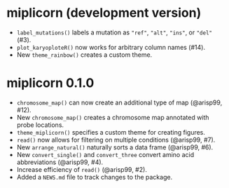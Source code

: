 # miplicorn (development version)

- `label_mutations()` labels a mutation as `"ref"`, `"alt"`, `"ins"`, or `"del"`
  (#3).
- `plot_karyoploteR()` now works for arbitrary column names (#14).
- New `theme_rainbow()` creates a custom theme.

# miplicorn 0.1.0

- `chromosome_map()` can now create an additional type of map (@arisp99, #12).
- New `chromosome_map()` creates a chromosome map annotated with probe
  locations.
- `theme_miplicorn()` specifies a custom theme for creating figures.
- `read()` now allows for filtering on multiple conditions (@arisp99, #7).
- New `arrange_natural()` naturally sorts a data frame (@arisp99, #6).
- New `convert_single()` and `convert_three` convert amino acid abbreviations
  (@arisp99, #4).
- Increase efficiency of `read()` (@arisp99, #2).
- Added a `NEWS.md` file to track changes to the package.
